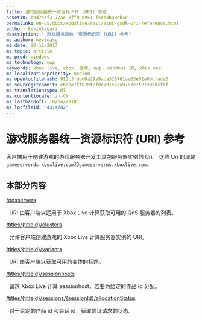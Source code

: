 ```yaml
---
title: 游戏服务器统一资源标识符 (URI) 参考
assetID: bbd7e3f3-77ac-6ffd-8951-fe4b8b48eb4c
permalink: en-us/docs/xboxlive/rest/atoc-gsdk-uri-reference.html
author: KevinAsgari
description: " 游戏服务器统一资源标识符 (URI) 参考"
ms.author: kevinasg
ms.date: 20-12-2017
ms.topic: article
ms.prod: windows
ms.technology: uwp
keywords: xbox live, xbox, 游戏, uwp, windows 10, xbox one
ms.localizationpriority: medium
ms.openlocfilehash: 912c3febd0a29a9aca326761ae63e61a0bdfada0
ms.sourcegitcommit: e6daa7ff878f2f0c7015aca9787e7f2730abcfbf
ms.translationtype: MT
ms.contentlocale: zh-CN
ms.lasthandoff: 10/04/2018
ms.locfileid: "4314782"
---
```

# <a name="game-server-universal-resource-identifier-uri-reference"></a>游戏服务器统一资源标识符 (URI) 参考
客户端用于创建游戏的游戏服务器开发工具包服务器实例的 Uri。 这些 Uri 的域是`gameserverds.xboxlive.com`和`gameserverms.xboxlive.com`。
 
<a id="ID4EY"></a>

 
## <a name="in-this-section"></a>本部分内容

[/qosservers](uri-qosservers.md)

&nbsp;&nbsp;URI 由客户端以适用于 Xbox Live 计算获取可用的 QoS 服务器的列表。

[/titles/{titleId}/clusters](uri-titlestitleidclusters.md)

&nbsp;&nbsp;允许客户端创建游戏的 Xbox Live 计算服务器实例的 URI。

[/titles/{titleId}/variants](uri-titlestitleidvariants.md)

&nbsp;&nbsp;URI 由客户端以获取可用的变体的标题。

[/titles/{titleId}/sessionhosts](uri-titlestitleidsessionhosts.md)

&nbsp;&nbsp;请求 Xbox Live 计算 sessionhost，若要为给定的作品 id 分配。

[/titles/{titleId}/sessions/{sessionId}/allocationStatus](uri-titlestitleidsessionssessionidallocationstatus.md)

&nbsp;&nbsp;对于给定的作品 id 和会话 id，获取票证请求的状态。
 